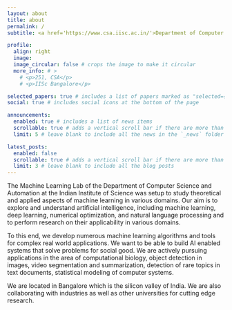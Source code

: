 ```yaml
---
layout: about
title: about
permalink: /
subtitle: <a href='https://www.csa.iisc.ac.in/'>Department of Computer Science and Automation,</a> <a href='https://www.iisc.ac.in/'>Indian Institute of Science,</a> <a href='https://en.wikipedia.org/wiki/Bengaluru'>Bangalore.</a>

profile:
  align: right
  image: 
  image_circular: false # crops the image to make it circular
  more_info: # >
    # <p>251, CSA</p>
    # <p>IISc Bangalore</p>

selected_papers: true # includes a list of papers marked as "selected={true}"
social: true # includes social icons at the bottom of the page

announcements:
  enabled: true # includes a list of news items
  scrollable: true # adds a vertical scroll bar if there are more than 3 news items
  limit: 5 # leave blank to include all the news in the `_news` folder

latest_posts:
  enabled: false
  scrollable: true # adds a vertical scroll bar if there are more than 3 new posts items
  limit: 3 # leave blank to include all the blog posts
---
```


The Machine Learning Lab of the Department of Computer Science and Automation at the Indian Institute of Science was setup to study theoretical and applied aspects of machine learning in various domains. Our aim is to explore and understand artificial intelligence, including machine learning, deep learning, numerical optimization, and natural language processing and to perform research on their applicability in various domains.

To this end, we develop numerous machine learning algorithms and tools for complex real world applications. We want to be able to build AI enabled systems that solve problems for social good. We are actively pursuing applications in the area of computational biology, object detection in images, video segmentation and summarization, detection of rare topics in text documents, statistical modeling of computer systems.

We are located in Bangalore which is the silicon valley of India. We are also collaborating with industries as well as other universities for cutting edge research.